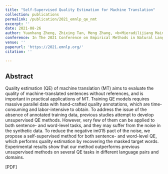 ```yaml
---
title: "Self-Supervised Quality Estimation for Machine Translation"
collection: publications
permalink: /publication/2021_emnlp_qe_nmt
excerpt: ''
date: 2021-08-26
author: Yuanhang Zheng, Zhixing Tan, Meng Zhang, <b>Mieradilijiang Maimaiti</b>, Huanbo Luan, Maosong Sun, Qun Liu and Yang Liu
conference: In The 2021 Conference on Empirical Methods in Natural Language Processing <b>(EMNLP, 2021)</b>
venue: ''
paperurl: 'https://2021.emnlp.org/'
citation: ''

---
```

<h2><strong>Abstract</strong></h2>
Quality estimation (QE) of machine translation (MT) aims to evaluate the quality of machine-translated sentences without references, and is important in practical applications of MT. Training QE models requires massive parallel data with hand-crafted quality annotations, which are time-consuming and labor-intensive to obtain. To address the issue of the absence of annotated training data, previous studies attempt to develop unsupervised QE methods. However, very few of them can be applied to both sentence- and word-level tasks, and they may suffer from the noise in the synthetic data. 
To reduce the negative im015 pact of the noise, we propose a self-supervised method for both sentence- and word-level QE, which performs quality estimation by recovering the masked target words. Experimental results show that our method outperforms previous unsupervised methods on several QE tasks in different language pairs and domains.

\[PDF\]  
